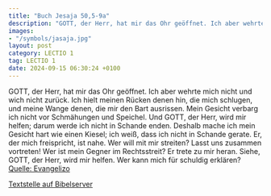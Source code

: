 ```yaml
---
title: "Buch Jesaja 50,5-9a"
description: "GOTT, der Herr, hat mir das Ohr geöffnet. Ich aber wehrte mich nicht und wich nicht zurück. Ich hielt meinen Rücken denen hin, die mich schlugen, und meine Wange denen, die mir den Bart ausrissen. Mein Gesicht verbarg ich nicht vor Schmähungen und Speichel. Und GOTT, der Herr, wi...."
images:
- "/symbols/jasaja.jpg"
layout: post
category: LECTIO 1
tag: LECTIO 1
date: 2024-09-15 06:30:24 +0100
---
```

GOTT, der Herr, hat mir das Ohr geöffnet. Ich aber wehrte mich nicht und wich nicht zurück.
Ich hielt meinen Rücken denen hin, die mich schlugen, und meine Wange denen, die mir den Bart ausrissen. Mein Gesicht verbarg ich nicht vor Schmähungen und Speichel.
Und GOTT, der Herr, wird mir helfen; darum werde ich nicht in Schande enden.<!--more--> Deshalb mache ich mein Gesicht hart wie einen Kiesel; ich weiß, dass ich nicht in Schande gerate.
Er, der mich freispricht, ist nahe. Wer will mit mir streiten? Lasst uns zusammen vortreten! Wer ist mein Gegner im Rechtsstreit? Er trete zu mir heran.
Siehe, GOTT, der Herr, wird mir helfen. Wer kann mich für schuldig erklären?<br>
[Quelle: Evangelizo](https://evangeliumtagfuertag.org/DE/gospel)

[Textstelle auf Bibelserver](https://www.bibleserver.com/EU/Jesaja50,5-9a)
